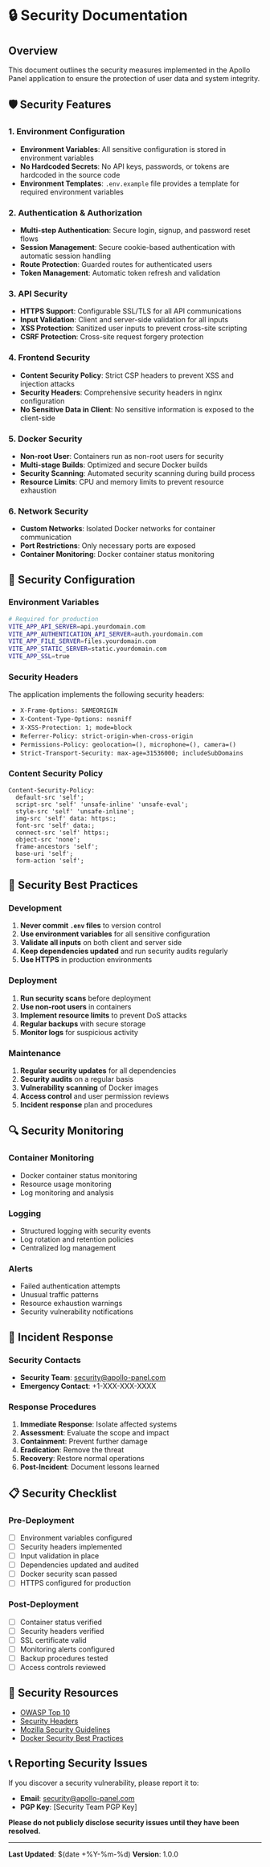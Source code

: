 # 🔒 Security Documentation

## Overview

This document outlines the security measures implemented in the Apollo Panel application to ensure the protection of user data and system integrity.

## 🛡️ Security Features

### 1. Environment Configuration
- **Environment Variables**: All sensitive configuration is stored in environment variables
- **No Hardcoded Secrets**: No API keys, passwords, or tokens are hardcoded in the source code
- **Environment Templates**: `.env.example` file provides a template for required environment variables

### 2. Authentication & Authorization
- **Multi-step Authentication**: Secure login, signup, and password reset flows
- **Session Management**: Secure cookie-based authentication with automatic session handling
- **Route Protection**: Guarded routes for authenticated users
- **Token Management**: Automatic token refresh and validation

### 3. API Security
- **HTTPS Support**: Configurable SSL/TLS for all API communications
- **Input Validation**: Client and server-side validation for all inputs
- **XSS Protection**: Sanitized user inputs to prevent cross-site scripting
- **CSRF Protection**: Cross-site request forgery protection

### 4. Frontend Security
- **Content Security Policy**: Strict CSP headers to prevent XSS and injection attacks
- **Security Headers**: Comprehensive security headers in nginx configuration
- **No Sensitive Data in Client**: No sensitive information is exposed to the client-side

### 5. Docker Security
- **Non-root User**: Containers run as non-root users for security
- **Multi-stage Builds**: Optimized and secure Docker builds
- **Security Scanning**: Automated security scanning during build process
- **Resource Limits**: CPU and memory limits to prevent resource exhaustion

### 6. Network Security
- **Custom Networks**: Isolated Docker networks for container communication
- **Port Restrictions**: Only necessary ports are exposed
- **Container Monitoring**: Docker container status monitoring

## 🔧 Security Configuration

### Environment Variables
```bash
# Required for production
VITE_APP_API_SERVER=api.yourdomain.com
VITE_APP_AUTHENTICATION_API_SERVER=auth.yourdomain.com
VITE_APP_FILE_SERVER=files.yourdomain.com
VITE_APP_STATIC_SERVER=static.yourdomain.com
VITE_APP_SSL=true
```

### Security Headers
The application implements the following security headers:
- `X-Frame-Options: SAMEORIGIN`
- `X-Content-Type-Options: nosniff`
- `X-XSS-Protection: 1; mode=block`
- `Referrer-Policy: strict-origin-when-cross-origin`
- `Permissions-Policy: geolocation=(), microphone=(), camera=()`
- `Strict-Transport-Security: max-age=31536000; includeSubDomains`

### Content Security Policy
```nginx
Content-Security-Policy: 
  default-src 'self';
  script-src 'self' 'unsafe-inline' 'unsafe-eval';
  style-src 'self' 'unsafe-inline';
  img-src 'self' data: https:;
  font-src 'self' data:;
  connect-src 'self' https:;
  object-src 'none';
  frame-ancestors 'self';
  base-uri 'self';
  form-action 'self';
```

## 🚨 Security Best Practices

### Development
1. **Never commit `.env` files** to version control
2. **Use environment variables** for all sensitive configuration
3. **Validate all inputs** on both client and server side
4. **Keep dependencies updated** and run security audits regularly
5. **Use HTTPS** in production environments

### Deployment
1. **Run security scans** before deployment
2. **Use non-root users** in containers
3. **Implement resource limits** to prevent DoS attacks
4. **Regular backups** with secure storage
5. **Monitor logs** for suspicious activity

### Maintenance
1. **Regular security updates** for all dependencies
2. **Security audits** on a regular basis
3. **Vulnerability scanning** of Docker images
4. **Access control** and user permission reviews
5. **Incident response** plan and procedures

## 🔍 Security Monitoring

### Container Monitoring
- Docker container status monitoring
- Resource usage monitoring
- Log monitoring and analysis

### Logging
- Structured logging with security events
- Log rotation and retention policies
- Centralized log management

### Alerts
- Failed authentication attempts
- Unusual traffic patterns
- Resource exhaustion warnings
- Security vulnerability notifications

## 🚨 Incident Response

### Security Contacts
- **Security Team**: security@apollo-panel.com
- **Emergency Contact**: +1-XXX-XXX-XXXX

### Response Procedures
1. **Immediate Response**: Isolate affected systems
2. **Assessment**: Evaluate the scope and impact
3. **Containment**: Prevent further damage
4. **Eradication**: Remove the threat
5. **Recovery**: Restore normal operations
6. **Post-Incident**: Document lessons learned

## 📋 Security Checklist

### Pre-Deployment
- [ ] Environment variables configured
- [ ] Security headers implemented
- [ ] Input validation in place
- [ ] Dependencies updated and audited
- [ ] Docker security scan passed
- [ ] HTTPS configured for production

### Post-Deployment
- [ ] Container status verified
- [ ] Security headers verified
- [ ] SSL certificate valid
- [ ] Monitoring alerts configured
- [ ] Backup procedures tested
- [ ] Access controls reviewed

## 🔗 Security Resources

- [OWASP Top 10](https://owasp.org/www-project-top-ten/)
- [Security Headers](https://securityheaders.com/)
- [Mozilla Security Guidelines](https://infosec.mozilla.org/guidelines/)
- [Docker Security Best Practices](https://docs.docker.com/engine/security/)

## 📞 Reporting Security Issues

If you discover a security vulnerability, please report it to:
- **Email**: security@apollo-panel.com
- **PGP Key**: [Security Team PGP Key]

**Please do not publicly disclose security issues until they have been resolved.**

---

**Last Updated**: $(date +%Y-%m-%d)
**Version**: 1.0.0 
